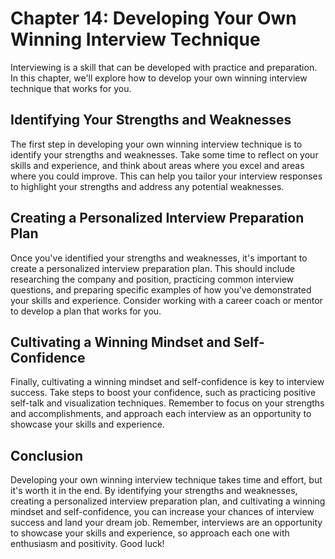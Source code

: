 Chapter 14: Developing Your Own Winning Interview Technique
===========================================================

Interviewing is a skill that can be developed with practice and preparation. In this chapter, we'll explore how to develop your own winning interview technique that works for you.

Identifying Your Strengths and Weaknesses
-----------------------------------------

The first step in developing your own winning interview technique is to identify your strengths and weaknesses. Take some time to reflect on your skills and experience, and think about areas where you excel and areas where you could improve. This can help you tailor your interview responses to highlight your strengths and address any potential weaknesses.

Creating a Personalized Interview Preparation Plan
--------------------------------------------------

Once you've identified your strengths and weaknesses, it's important to create a personalized interview preparation plan. This should include researching the company and position, practicing common interview questions, and preparing specific examples of how you've demonstrated your skills and experience. Consider working with a career coach or mentor to develop a plan that works for you.

Cultivating a Winning Mindset and Self-Confidence
-------------------------------------------------

Finally, cultivating a winning mindset and self-confidence is key to interview success. Take steps to boost your confidence, such as practicing positive self-talk and visualization techniques. Remember to focus on your strengths and accomplishments, and approach each interview as an opportunity to showcase your skills and experience.

Conclusion
----------

Developing your own winning interview technique takes time and effort, but it's worth it in the end. By identifying your strengths and weaknesses, creating a personalized interview preparation plan, and cultivating a winning mindset and self-confidence, you can increase your chances of interview success and land your dream job. Remember, interviews are an opportunity to showcase your skills and experience, so approach each one with enthusiasm and positivity. Good luck!

